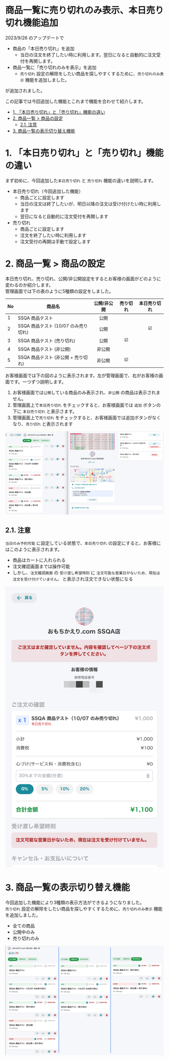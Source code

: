 # 商品一覧に売り切れのみ表示、本日売り切れ機能追加 <!-- omit in toc -->

2023/9/26 のアップデートで
- 商品の「本日売り切れ」を追加
  - 当日の注文を終了したい時に利用します。翌日になると自動的に注文受付を再開します。  
- 商品一覧に「売り切れのみを表示」を追加  
  - `売り切れ` 設定の解除をしたい商品を探しやすくするために、`売り切れのみ表示` 機能を追加しました。

が追加されました。  

この記事では今回追加した機能とこれまで機能を合わせて紹介します。

- [1. 「本日売り切れ」と「売り切れ」機能の違い](#1-本日売り切れと売り切れ機能の違い)
- [2. 商品一覧 \> 商品の設定](#2-商品一覧--商品の設定)
	- [2.1. 注意](#21-注意)
- [3. 商品一覧の表示切り替え機能](#3-商品一覧の表示切り替え機能)

# 1. 「本日売り切れ」と「売り切れ」機能の違い
まず初めに、今回追加した`本日売り切れ` と `売り切れ` 機能の違いを説明します。
- 本日売り切れ（今回追加した機能）
  - 商品ごとに設定します
  - 当日の注文は終了したいが、明日以降の注文は受け付けたい時に利用します
  - 翌日になると自動的に注文受付を再開します
- 売り切れ
  - 商品ごとに設定します
  - 注文を終了したい時に利用します
  - 注文受付の再開は手動で設定します

# 2. 商品一覧 > 商品の設定
本日売り切れ、売り切れ、公開/非公開設定をするとお客様の画面がどのように変わるのか紹介します。  
管理画面では下の表のように5種類の設定をしました。

| No | 商品名                             | 公開/非公開 | 売り切れ  | 本日売り切れ    |
| -- | ----------------------------      | :---: | :---:   | :---: |
| 1  | SSQA 商品テスト                    | 公開   |         |     |
| 2  | SSQA 商品テスト (10/07 のみ売り切れ) | 公開   |         | ☑️    |
| 3  | SSQA 商品テスト (売り切れ)          | 公開   | ☑️       |     |
| 4  | SSQA 商品テスト (非公開)            | 非公開  |        |     |
| 5  | SSQA 商品テスト (非公開 + 売り切れ)   | 非公開  | ☑️       |     |

お客様画面では下の図のように表示されます。左が管理画面で、右がお客様の画面です。一つずつ説明します。

1. お客様画面では`公開`している商品のみ表示され、`非公開` の商品は表示されません。
2. 管理画面上で`本日売り切れ` をチェックすると、お客様画面では `追加` ボタンの下に `本日売り切れ` と表示さます。
3. 管理画面上で`売り切れ` をチェックすると、お客様画面では追加ボタンがなくなり、`売り切れ` と表示されます

![](./images/out_of_stock.png)


## 2.1. 注意
`当日のみ予約可能` に設定している状態で、`本日売り切れ` の設定にすると、お客様にはこのように表示されます。

- 商品はカートに入れられる
- 注文確認画面までは操作可能
- しかし、`注文確認画面` の `受け渡し希望時刻` に `注文可能な営業日がないため、現在は注文を受け付けていません。` と表示され注文できない状態になる

![](./images/out_of_stock_on_orderpage.png)

# 3. 商品一覧の表示切り替え機能
今回追加した機能により3種類の表示方法ができるようになりました。  
`売り切れ` 設定の解除をしたい商品を探しやすくするために、`売り切れのみ表示` 機能を追加しました。

- 全ての商品
- 公開中のみ
- 売り切れのみ

![](./images/menu_filter_function.png)

